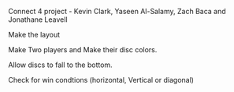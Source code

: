 Connect 4 project - Kevin Clark, Yaseen Al-Salamy, Zach Baca and Jonathane Leavell

Make the layout



Make Two players and Make their disc colors. 


Allow discs to fall to the bottom.  






Check for win condtions (horizontal, Vertical or diagonal)


